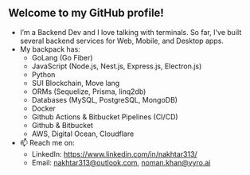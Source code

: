 ## Welcome to my GitHub profile!

- I’m a Backend Dev and I love talking with terminals. So far, I've built several backend services for Web, Mobile, and Desktop apps.
- My backpack has:
  - GoLang (Go Fiber)
  - JavaScript (Node.js, Nest.js, Express.js, Electron.js)
  - Python
  - SUI Blockchain, Move lang
  - ORMs (Sequelize, Prisma, linq2db)
  - Databases (MySQL, PostgreSQL, MongoDB)
  - Docker
  - Github Actions & Bitbucket Pipelines (CI/CD)
  - Github & Bitbucket
  - AWS, Digital Ocean, Cloudflare
- 📫 Reach me on:
  - LinkedIn: https://www.linkedin.com/in/nakhtar313/
  - Email: nakhtar313@outlook.com, noman.khan@vyro.ai
